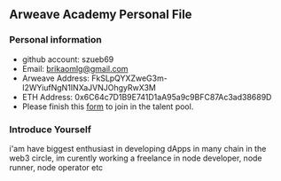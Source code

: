 ## Arweave Academy Personal File

### Personal information

- github account: szueb69
- Email: brikaomlg@gmail.com
- Arweave Address: FkSLpQYXZweG3m-l2WYiufNgN1INXaJVNJOhgyRwX3M
- ETH Address: 0x6C64c7D1B9E741D1aA95a9c9BFC87Ac3ad38689D
- Please finish this [form](https://docs.google.com/forms/d/e/1FAIpQLSfWA5fIIcBgmRppm3jNz5vmf9Mai_QMVil-2pO4r7YKn_Zhtw/viewform?usp=sf_link) to join in the talent pool.

### Introduce Yourself
 i'am have biggest enthusiast in developing dApps in many chain in the web3 circle, im curently working a freelance in node developer, node runner, node operator etc
